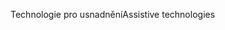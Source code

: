 <span data-ttu-id="c131d-101">Technologie pro usnadnění</span><span class="sxs-lookup"><span data-stu-id="c131d-101">Assistive technologies</span></span>